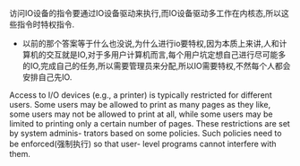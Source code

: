 访问IO设备的指令要通过IO设备驱动来执行,而IO设备驱动多工作在内核态,所以这些指令时特权指令.
* 以前的那个答案等于什么也没说,为什么进行io要特权,因为本质上来讲,人和计算机的交互就是IO,对于多用户计算机而言,每个用户坑定想自己进行尽可能多的IO,完成自己的任务,所以需要管理员来分配,所以IO需要特权,不然每个人都会安排自己先IO.















Access to I/O devices (e.g., a printer) is typically restricted for different users.
Some users may be allowed to print as many pages as they like, some users
may not be allowed to print at all, while some users may be limited to printing
only a certain number of pages. These restrictions are set by system adminis-
trators based on some policies. Such policies need to be enforced(强制执行) so that user-
level programs cannot interfere with them.
